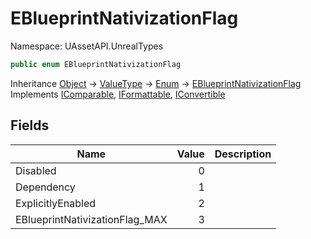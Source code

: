 # EBlueprintNativizationFlag

Namespace: UAssetAPI.UnrealTypes

```csharp
public enum EBlueprintNativizationFlag
```

Inheritance [Object](https://docs.microsoft.com/en-us/dotnet/api/system.object) → [ValueType](https://docs.microsoft.com/en-us/dotnet/api/system.valuetype) → [Enum](https://docs.microsoft.com/en-us/dotnet/api/system.enum) → [EBlueprintNativizationFlag](./uassetapi.unrealtypes.eblueprintnativizationflag.md)<br>
Implements [IComparable](https://docs.microsoft.com/en-us/dotnet/api/system.icomparable), [IFormattable](https://docs.microsoft.com/en-us/dotnet/api/system.iformattable), [IConvertible](https://docs.microsoft.com/en-us/dotnet/api/system.iconvertible)

## Fields

| Name | Value | Description |
| --- | --: | --- |
| Disabled | 0 |  |
| Dependency | 1 |  |
| ExplicitlyEnabled | 2 |  |
| EBlueprintNativizationFlag_MAX | 3 |  |
